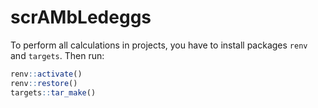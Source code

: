# scrAMbLedeggs

To perform all calculations in projects, you have to install packages `renv` and `targets`. Then run:

```r
renv::activate()
renv::restore()
targets::tar_make()
```

